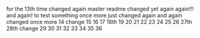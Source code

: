 for the 13th time
changed again
master readme changed
yet again
again!!!
and again!
to test something
once more
just changed
again
and again
changed
once more
14
change 15
16
17
18th
19
20
21
22
23
24
25
26
27th
28th change
29
30
31
32
33
34
35
36
